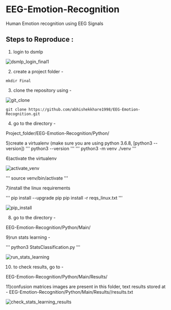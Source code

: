 # EEG-Emotion-Recognition
Human Emotion recognition using EEG Signals

## Steps to Reproduce : 

1) login to dsmlp

![dsmlp_login_final1](https://user-images.githubusercontent.com/20601671/172792891-98d5c836-6b40-4def-b3ce-a4e4c37127dc.gif)


2) create a project folder - 

```
mkdir Final
```

3) clone the repository using - 

![git_clone](https://user-images.githubusercontent.com/20601671/172794481-05989539-82fd-4861-bf71-aa6f9c5cd3bd.gif)

```
git clone https://github.com/abhishekkhare1998/EEG-Emotion-Recognition.git
```


4) go to the directory - 

Project_folder/EEG-Emotion-Recognition/Python/

5)create a virtualenv (make sure you are using python 3.6.8, [python3 --version])
'''
python3 --version
'''
'''
 python3 -m venv ./venv
'''

6)activate the virtualenv

![activate_venv](https://user-images.githubusercontent.com/20601671/172796146-8acc0cf5-fb3a-41e8-a635-1fb476b59a4f.gif)

'''
 source venv/bin/activate
'''

7)install the linux requirements

'''
pip install --upgrade pip
pip install -r reqs_linux.txt
'''

![pip_install](https://user-images.githubusercontent.com/20601671/172798509-da39a235-9f0b-41b3-8b63-63863b06a30f.gif)


8) go to the directory - 

EEG-Emotion-Recognition/Python/Main/

9)run stats learning - 

'''
python3 StatsClassification.py
'''

![run_stats_learning](https://user-images.githubusercontent.com/20601671/172800982-581073de-7dd4-4512-8472-6deb03d6969d.gif)


10) to check results, go to - 

EEG-Emotion-Recognition/Python/Main/Results/<timestamp folder>

11)confusion matrices images are present in this folder, text results stored at - EEG-Emotion-Recognition/Python/Main/Results/<timestamp folder>/results.txt
 
 ![check_stats_learning_results](https://user-images.githubusercontent.com/20601671/172803510-c80c5f34-8c31-4279-a069-33661c916fee.gif)

 
